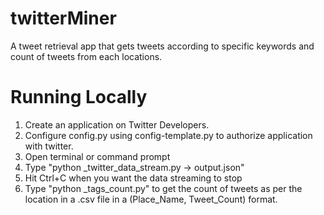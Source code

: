 # twitterMiner
A tweet retrieval app that gets tweets according to specific keywords and count of tweets from each locations.

# Running Locally
1. Create an application on Twitter Developers.
2. Configure config.py using config-template.py to authorize application with twitter.
3. Open terminal or command prompt
4. Type "python _twitter_data_stream.py -> output.json"
5. Hit Ctrl+C when you want the data streaming to stop
6. Type "python _tags_count.py" to get the count of tweets as per the location in a .csv file in a (Place_Name, Tweet_Count) format.
